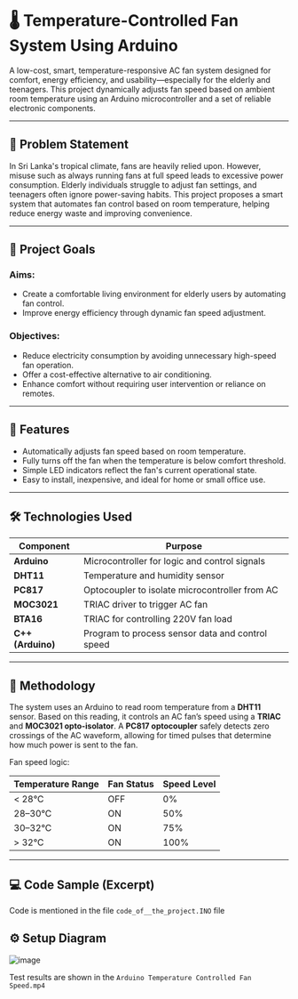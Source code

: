 # 🌡️ Temperature-Controlled Fan System Using Arduino

A low-cost, smart, temperature-responsive AC fan system designed for comfort, energy efficiency, and usability—especially for the elderly and teenagers. This project dynamically adjusts fan speed based on ambient room temperature using an Arduino microcontroller and a set of reliable electronic components.

---

## 📌 Problem Statement

In Sri Lanka's tropical climate, fans are heavily relied upon. However, misuse such as always running fans at full speed leads to excessive power consumption. Elderly individuals struggle to adjust fan settings, and teenagers often ignore power-saving habits. This project proposes a smart system that automates fan control based on room temperature, helping reduce energy waste and improving convenience.

---

## 🎯 Project Goals

### Aims:
- Create a comfortable living environment for elderly users by automating fan control.
- Improve energy efficiency through dynamic fan speed adjustment.

### Objectives:
- Reduce electricity consumption by avoiding unnecessary high-speed fan operation.
- Offer a cost-effective alternative to air conditioning.
- Enhance comfort without requiring user intervention or reliance on remotes.

---

## 🧠 Features

- Automatically adjusts fan speed based on room temperature.
- Fully turns off the fan when the temperature is below comfort threshold.
- Simple LED indicators reflect the fan's current operational state.
- Easy to install, inexpensive, and ideal for home or small office use.

---

## 🛠️ Technologies Used

| Component       | Purpose                                                |
|----------------|--------------------------------------------------------|
| **Arduino**     | Microcontroller for logic and control signals         |
| **DHT11**       | Temperature and humidity sensor                        |
| **PC817**       | Optocoupler to isolate microcontroller from AC        |
| **MOC3021**     | TRIAC driver to trigger AC fan                         |
| **BTA16**       | TRIAC for controlling 220V fan load                    |
| **C++ (Arduino)**| Program to process sensor data and control speed     |

---

## 🔧 Methodology

The system uses an Arduino to read room temperature from a **DHT11** sensor. Based on this reading, it controls an AC fan’s speed using a **TRIAC** and **MOC3021 opto-isolator**. A **PC817 optocoupler** safely detects zero crossings of the AC waveform, allowing for timed pulses that determine how much power is sent to the fan.

Fan speed logic:

| Temperature Range | Fan Status | Speed Level |
|-------------------|------------|-------------|
| < 28°C            | OFF        | 0%          |
| 28–30°C           | ON         | 50%         |
| 30–32°C           | ON         | 75%         |
| > 32°C            | ON         | 100%        |

---

## 💻 Code Sample (Excerpt)

Code is mentioned in the file `code_of__the_project.INO` file 


## ⚙️ Setup Diagram

![image](https://github.com/user-attachments/assets/4fe904bb-2f8e-4797-8f1d-7ba3daf8dfb7)


 Test results are shown in the `Arduino Temperature Controlled Fan Speed.mp4`


